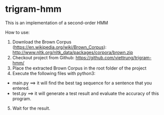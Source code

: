# trigram-hmm
This is an implementation of a second-order HMM

How to use:

1. Download the Brown Corpus (https://en.wikipedia.org/wiki/Brown_Corpus): http://www.nltk.org/nltk_data/packages/corpora/brown.zip
2. Checkout project from Github: https://github.com/viettrung/trigram-hmm/
3. Place the extracted Brown Corpus in the root folder of the project
4. Execute the following files with python3: 
 - main.py ==> it will find the best tag sequence for a sentence that you entered.
 - test.py ==> it will generate a test result and evaluate the accuracy of this program.
5. Wait for the result.
